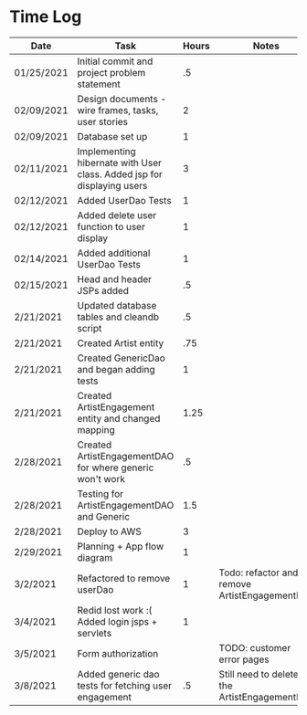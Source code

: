 # Time Log

| Date | Task | Hours | Notes|
|------|------|-------|------|
|01/25/2021|Initial commit and project problem statement |.5 ||
|02/09/2021|Design documents - wire frames, tasks, user stories |2||
|02/09/2021|Database set up |1||
|02/11/2021|Implementing hibernate with User class. Added jsp for displaying users|3||
|02/12/2021|Added UserDao Tests |1||
|02/12/2021|Added delete user function to user display|1||
|02/14/2021|Added additional UserDao Tests |1||
|02/15/2021|Head and header JSPs added|.5||
|2/21/2021|Updated database tables and cleandb script|.5||
|2/21/2021|Created Artist entity|.75||
|2/21/2021|Created GenericDao and began adding tests|1||
|2/21/2021|Created ArtistEngagement entity and changed mapping|1.25||
|2/28/2021|Created ArtistEngagementDAO for where generic won't work|.5||
|2/28/2021|Testing for ArtistEngagementDAO and Generic |1.5||
|2/28/2021|Deploy to AWS|3||
|2/29/2021|Planning + App flow diagram| 1||
|3/2/2021|Refactored to remove userDao|1|Todo: refactor and remove ArtistEngagementDao|
|3/4/2021|Redid lost work :( <br> Added login jsps + servlets|1||
|3/5/2021|Form authorization||TODO: customer error pages|1|
|3/8/2021|Added generic dao tests for fetching user engagement|.5|Still need to delete the ArtistEngagementDao|